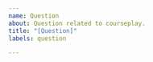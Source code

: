```yaml
---
name: Question
about: Question related to courseplay.
title: "[Question]"
labels: question

---
```



